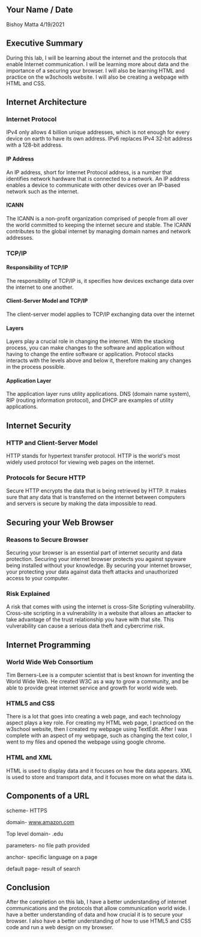 ## Your Name / Date
Bishoy Matta
4/19/2021
## Executive Summary 
During this lab, I will be learning about the internet and the protocols that enable Internet communication. I will be learning more about data and the importance of a securing your browser. I will also be learning HTML and practice on the w3schools website. I will also be creating a webpage with HTML and CSS.

## Internet Architecture

### Internet Protocol
IPv4 only allows 4 billion unique addresses, which is not enough for every device on earth to have its own address. IPv6 replaces IPv4 32-bit address with a 128-bit address. 
#### IP Address
An IP address, short for Internet Protocol address, is a number that identifies network hardware that is connected to a network. An IP address enables a device to communicate with other devices over an IP-based network such as the internet.
#### ICANN
The ICANN is a non-profit organization comprised of people from all over the world committed to keeping the internet secure and stable. The ICANN contributes to the global internet by managing domain names and network addresses.
### TCP/IP

#### Responsibility of TCP/IP
The responsibility of TCP/IP is, it specifies how devices exchange data over the internet to one another.
#### Client-Server Model and TCP/IP
The client-server model applies to TCP/IP exchanging data over the internet 
#### Layers
Layers play a crucial role in changing the internet. With the stacking process, you can make changes to the software and application without having to change the entire software or application. Protocol stacks interacts with the levels above and below it, therefore making any changes in the process possible.
#### Application Layer
The application layer runs utility applications. DNS (domain name system), RIP (routing information protocol), and DHCP are examples of utility applications.
## Internet Security
### HTTP and Client-Server Model
HTTP stands for hypertext transfer protocol. HTTP is the world's most widely used protocol for viewing web pages on the internet.
### Protocols for Secure HTTP
Secure HTTP encrypts the data that is being retrieved by HTTP. It makes sure that any data that is transferred on the internet between computers and servers is secure by making the data impossible to read. 
## Securing your Web Browser
### Reasons to Secure Browser
Securing your browser is an essential part of internet security and data protection. Securing your internet browser protects you against spyware being installed without your knowledge. By securing your internet browser, your protecting your data against data theft attacks and unauthorized access to your computer.
### Risk Explained
A risk that comes with using the internet is cross-Site Scripting vulnerability. Cross-site scripting in a vulnerability in a website that allows an attacker to take advantage of the trust relationship you have with that site. This vulverability can cause a serious data theft and cybercrime risk.
## Internet Programming
### World Wide Web Consortium
Tim Berners-Lee is a computer scientist that is best known for inventing the World Wide Web. He created W3C as a way to grow a community, and be able to provide great internet service and growth for world wide web.
### HTML5 and CSS
There is a lot that goes into creating a web page, and each technology aspect plays a key role. For creating my HTML web page, I practiced on the w3school website, then I created my webpage using TextEdit. After I was complete with an aspect of my webpage, such as changing the text color, I went to my files and opened the webpage using google chrome.   
### HTML and XML
HTML is used to display data and it focuses on how the data appears. XML is used to store and transport data, and it focuses more on what the data is.
## Components of a URL
scheme- HTTPS

domain- www.amazon.com

Top level domain- .edu

parameters- no file path provided

anchor- specific language on a page

default page- result of search

## Conclusion
After the completion on this lab, I have a better understanding of internet communications and the protocols that allow communication world wide. I have a better understanding of data and how crucial it is to secure your browser. I also have a better understanding of how to use HTML5 and CSS code and run a web design on my browser.
